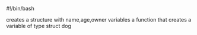 #!/bin/bash

creates a structure with name,age,owner variables
a function that creates a variable of type struct dog
